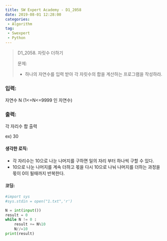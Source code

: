 ```yaml
---
title: SW Expert Academy - D1_2058
date: 2019-08-01 12:28:00
categories:
 - Algorithm
tag:
 - Swexpert
 - Python
---
```


> D1_2058. 자릿수 더하기
>
> 문제:
>
> - 하나의 자연수를 입력 받아 각 자릿수의 합을 계산하는 프로그램을 작성하라.

### 입력:

자연수 N (1<=N<=9999 인 자연수)



### 출력:

각 자리수 합 출력

ex) 30



#### 생각한 로직:

- 각 자리수는 10으로 나눈 나머지를 구하면 일의 자리 부터 하나씩 구할 수 있다.
- 10으로 나눈 나머지를 계속 더하고 몫을 다시 10으로 나눠 나머지를 더하는 과정을 몫이 0이 될때까지 반복한다.



#### 코딩:

```python
#import sys
#sys.stdin = open("1.txt",'r')

N = int(input())
result = 0
while N != 0 :
    result += N%10
    N//=10
print(result)
```



[출처]: https://www.swexpertacademy.com/